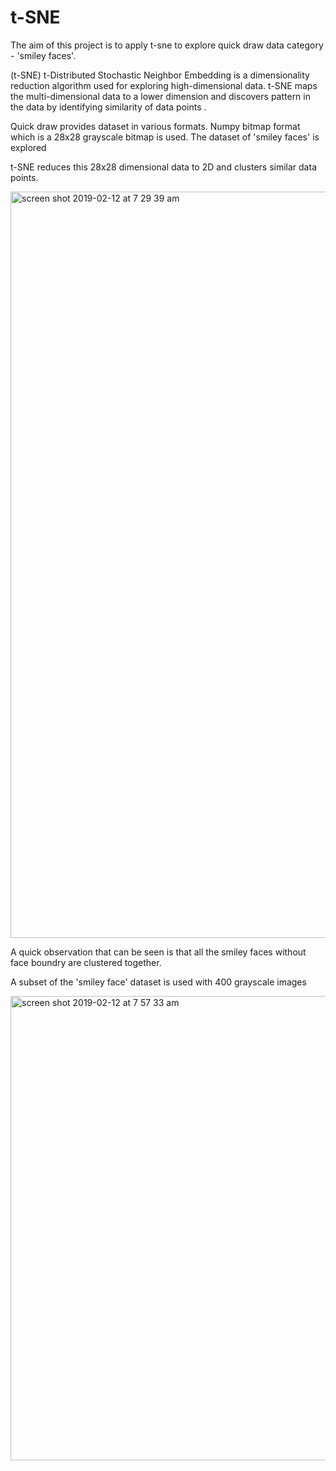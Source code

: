 # t-SNE

The aim of this project is to apply t-sne to explore quick draw data category - 'smiley faces'.

(t-SNE) t-Distributed Stochastic Neighbor Embedding is a dimensionality reduction algorithm used for exploring high-dimensional data. t-SNE maps the multi-dimensional data to a lower dimension and discovers pattern in the data by identifying similarity of data points .

Quick draw provides dataset in various formats. Numpy bitmap format which is a  28x28 grayscale bitmap is used.
The dataset of 'smiley faces' is explored  

t-SNE reduces this 28x28 dimensional data to 2D and clusters similar data points. 

<img width="1194" alt="screen shot 2019-02-12 at 7 29 39 am" src="https://user-images.githubusercontent.com/10797531/52593282-a7699080-2e9c-11e9-92a0-e317803c99dd.png">

A quick observation that can be seen is that all the smiley faces without face boundry are clustered together.

A subset of the 'smiley face' dataset is used with 400 grayscale images

<img width="743" alt="screen shot 2019-02-12 at 7 57 33 am" src="https://user-images.githubusercontent.com/10797531/52593603-789fea00-2e9d-11e9-8f46-71c2a667db38.png">






